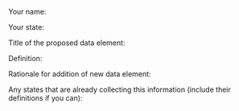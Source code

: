 Your name:

Your state:

Title of the proposed data element:

Definition:

Rationale for addition of new data element:

Any states that are already collecting this information (include their definitions if you can): 
